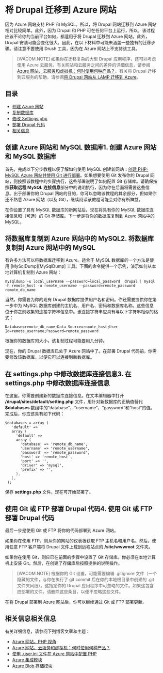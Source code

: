 <properties linkid="migrating-drupal-to-azure-websites" urlDisplayName="Migrating Drupal to Azure Web Sites" pageTitle="Migrating Drupal to Azure Web Sites" metaKeywords="Drupal, PHP, Web Sites" description="Migrate a Drupal PHP site to Azure Web Sites." metaCanonical="" services="web-sites" documentationCenter="PHP" title="Migrating Drupal to Azure Web Sites" authors="jroth" solutions="" manager="paulettm" editor="mollybos" />

# 将 Drupal 迁移到 Azure 网站

因为 Azure 网站支持 PHP 和 MySQL，所以，将 Drupal 网站迁移到 Azure 网站相对比较简单。此外，因为 Drupal 和 PHP 可在任何平台上运行，所以，该过程应该不论你的当前平台如何，都适用于将 Drupal 迁移到 Azure 网站。此外，Drupal 安装可能会变化很大，因此，在以下材料中可能未涵盖一些独有的迁移步骤。请注意不要使用 Drush 工具，因为在 Azure 网站上不支持该工具。

> [WACOM.NOTE]
> 如果你在迁移复杂的大型 Drupal 应用程序，还可以考虑使用 Azure 云服务。有关网站和云服务之间的差异的详细信息，请参阅 [Azure 网站、云服务和虚拟机：何时使用何种产品？][Azure 网站、云服务和虚拟机：何时使用何种产品？]。有关将 Drupal 迁移到云服务的帮助，请参阅[将 Drupal 网站从 LAMP 迁移到 Azure][将 Drupal 网站从 LAMP 迁移到 Azure]。

## 目录

-   [创建 Azure 网站][创建 Azure 网站]
-   [复制数据库][复制数据库]
-   [修改 Settings.php][修改 Settings.php]
-   [部署 Drupal 代码][部署 Drupal 代码]
-   [相关信息][相关信息]

## <a name="create-siteanddb"></a><span class="short-header">创建 Azure 网站和 MySQL 数据库</span>1. 创建 Azure 网站和 MySQL 数据库

首先，完成以下分步教程以便了解如何使用 MySQL 创建新网站：[创建 PHP-MySQL Azure 网站并使用 Git 进行部署][创建 PHP-MySQL Azure 网站并使用 Git 进行部署]。如果想要使用 Git 发布你的 Drupal 网站，则按照该教程中的步骤执行，这些部署说明了如何配置 Git 存储库。请确保按照**获取远程 MySQL 连接信息**部分中的说明执行，因为你在后面将需要这些信息。出于部署你的 Drupal 网站的目的，你可以忽略该教程的其余部分，但如果你还不熟悉 Azure 网站（以及 Git），继续阅读该教程可能会对你有所裨益。

在你设置了具有 MySQL 数据库的新网站后，现在将具有你的 MySQL 数据库连接信息和（可选）的 Git 存储库。下一步是将你的数据库复制到 Azure 网站中的 MySQL。

## <a name="copy-database"></a><span class="short-header">将数据库复制到 Azure 网站中的 MySQL</span>2. 将数据库复制到 Azure 网站中的 MySQL

有许多方法可以将数据库迁移到 Azure。适合于 MySQL 数据库的一个方法是使用 [MySqlDump][MySqlDump] 工具。下面的命令提供一个示例，演示如何从本地计算机复制到 Azure 网站：

    mysqldump -u local_username --password=local_password  drupal | mysql -h remote_host -u remote_username --password=remote_password remote_db_name

当然，你需要为你的现有 Drupal 数据库提供用户名和密码。你还需要提供你在第一步中为 MySQL 数据库创建的主机名、用户名、密码和数据库名称。这些信息位于你之前收集的连接字符串信息中。该连接字符串应具有与以下字符串相似的格式：

    Database=remote_db_name;Data Source=remote_host;User Id=remote_username;Password=remote_password

根据你的数据库的大小，该复制过程可能要用几分钟。

现在，你的 Drupal 数据库已处于 Azure 网站中了。在部署 Drupal 代码前，你需要修改该数据库，以便它可以连接到新数据库。

## <a name="modify-settingsphp"></a><span class="short-header">在 settings.php 中修改数据库连接信息</span>3. 在 settings.php 中修改数据库连接信息

在这里，你需要创建新的数据库连接信息。在文本编辑器中打开 **/drupal/sites/default/setting.php** 文件，用针对新数据库的正确值替代 **$databases** 数组中的“database”、“username”、“password”和“host”的值。完成后，你应该具有如下代码：

    $databases = array (
       'default' => 
       array (
         'default' => 
         array (
           'database' => 'remote_db_name',
           'username' => 'remote_username',
           'password' => 'remote_password',
           'host' => 'remote_host',
           'port' => '',
           'driver' => 'mysql',
           'prefix' => '',
         ),
       ),
     );

保存 **settings.php** 文件。现在可开始部署了。

## <a name="deploy-drupalcode"></a><span class="short-header">使用 Git 或 FTP 部署 Drupal 代码</span>4. 使用 Git 或 FTP 部署 Drupal 代码

最后一步是使用 Git 或 FTP 将你的代码部署到 Azure 网站。

如果你在使用 FTP，则从你的网站的仪表板获取 FTP 主机名和用户名。然后，使用任意 FTP 客户端将 Drupal 文件上载到远程站点的 **/site/wwwroot** 文件夹。

如果你在使用 Git，则应已在前面的步骤中设置了 Git 存储库。你必须在本地计算机上安装 Git。然后，在创建了存储库后按照提供的说明操作。

> [WACOM.NOTE]
> 根据你的 Git 设置，可能需要编辑 .gitignore 文件（一个隐藏的文件，与你在执行了 git commit 后在你的本地根目录中创建的 .git 文件夹同级）。这指定你的 Drupal 应用程序中可忽略的文件。如果这包含应部署的文件，请删除这些条目，以便不忽略这些文件。

在将 Drupal 部署到 Azure 网站后，你可以继续通过 Git 或 FTP 部署更新。

## <a name="related-information"></a><span class="short-header">相关信息</span>相关信息

有关详细信息，请参阅下列博客文章和主题：

-   [Azure 网站，PHP 视角][Azure 网站，PHP 视角]
-   [Azure 网站、云服务和虚拟机：何时使用何种产品？][Azure 网站、云服务和虚拟机：何时使用何种产品？]
-   [使用 .user.ini 文件在 Azure 网站中配置 PHP][使用 .user.ini 文件在 Azure 网站中配置 PHP]
-   [Azure 集成模块][Azure 集成模块]
-   [Azure Blob 存储模块][Azure Blob 存储模块]

  [Azure 网站、云服务和虚拟机：何时使用何种产品？]: /zh-cn/documentation/articles/choose-web-site-cloud-service-vm/
  [将 Drupal 网站从 LAMP 迁移到 Azure]: http://blogs.msdn.com/b/brian_swan/archive/2012/03/19/azure-real-world-migrating-drupal-from-lamp-to-windows-azure.aspx
  [创建 Azure 网站]: #create-siteanddb
  [复制数据库]: #copy-database
  [修改 Settings.php]: #modify-settingsphp
  [部署 Drupal 代码]: #deploy-drupalcode
  [相关信息]: #related-information
  [创建 PHP-MySQL Azure 网站并使用 Git 进行部署]: /zh-cn/documentation/articles/web-sites-php-mysql-deploy-use-git/
  [Azure 网站，PHP 视角]: http://blogs.msdn.com/b/silverlining/archive/2012/06/12/windows-azure-websites-a-php-perspective.aspx
  [使用 .user.ini 文件在 Azure 网站中配置 PHP]: http://blogs.msdn.com/b/silverlining/archive/2012/07/10/configuring-php-in-windows-azure-websites-with-user-ini-files.aspx
  [Azure 集成模块]: https://drupal.org/project/azure_auth
  [Azure Blob 存储模块]: https://drupal.org/project/azure_blob

